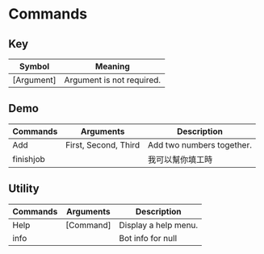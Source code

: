 # Commands

## Key 
| Symbol      | Meaning                        |
|-------------|--------------------------------|
| [Argument]  | Argument is not required.      |

## Demo
| Commands  | Arguments            | Description               |
|-----------|----------------------|---------------------------|
| Add       | First, Second, Third | Add two numbers together. |
| finishjob |                      | 我可以幫你填工時                  |

## Utility
| Commands | Arguments | Description          |
|----------|-----------|----------------------|
| Help     | [Command] | Display a help menu. |
| info     |           | Bot info for null    |

